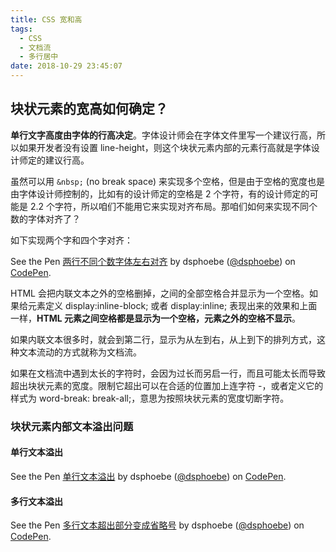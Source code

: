 ```yaml
---
title: CSS 宽和高
tags:
  - CSS
  - 文档流
  - 多行居中
date: 2018-10-29 23:45:07
---
```


## 块状元素的宽高如何确定？

**单行文字高度由字体的行高决定**。字体设计师会在字体文件里写一个建议行高，所以如果开发者没有设置 line-height，则这个块状元素内部的元素行高就是字体设计师定的建议行高。

虽然可以用 `&nbsp;` (no break space) 来实现多个空格，但是由于空格的宽度也是由字体设计师控制的，比如有的设计师定的空格是 2 个字符，有的设计师定的可能是 2.2 个字符，所以咱们不能用它来实现对齐布局。那咱们如何来实现不同个数的字体对齐了？

如下实现两个字和四个字对齐：

<p data-height="265" data-theme-id="dark" data-slug-hash="zmQqxm" data-default-tab="css,result" data-user="dsphoebe" data-pen-title="两行不同个数字体左右对齐" class="codepen">See the Pen <a href="https://codepen.io/dsphoebe/pen/zmQqxm/">两行不同个数字体左右对齐</a> by dsphoebe (<a href="https://codepen.io/dsphoebe">@dsphoebe</a>) on <a href="https://codepen.io">CodePen</a>.</p>
<script async src="https://static.codepen.io/assets/embed/ei.js"></script>

HTML 会把内联文本之外的空格删掉，之间的全部空格合并显示为一个空格。如果给元素定义 display:inline-block; 或者 display:inline; 表现出来的效果和上面一样，**HTML 元素之间空格都是显示为一个空格，元素之外的空格不显示**。

如果内联文本很多时，就会到第二行，显示为从左到右，从上到下的排列方式，这种文本流动的方式就称为文档流。

如果在文档流中遇到太长的字符时，会因为过长而另启一行，而且可能太长而导致超出块状元素的宽度。限制它超出可以在合适的位置加上连字符 -，或者定义它的样式为 word-break: break-all;，意思为按照块状元素的宽度切断字符。

### 块状元素内部文本溢出问题

#### 单行文本溢出

<p data-height="265" data-theme-id="dark" data-slug-hash="MPdyVP" data-default-tab="css,result" data-user="dsphoebe" data-pen-title="单行文本溢出" class="codepen">See the Pen <a href="https://codepen.io/dsphoebe/pen/MPdyVP/">单行文本溢出</a> by dsphoebe (<a href="https://codepen.io/dsphoebe">@dsphoebe</a>) on <a href="https://codepen.io">CodePen</a>.</p>
<script async src="https://static.codepen.io/assets/embed/ei.js"></script>

#### 多行文本溢出

<p data-height="265" data-theme-id="dark" data-slug-hash="EdzKoz" data-default-tab="css,result" data-user="dsphoebe" data-pen-title="多行文本超出部分变成省略号" class="codepen">See the Pen <a href="https://codepen.io/dsphoebe/pen/EdzKoz/">多行文本超出部分变成省略号</a> by dsphoebe (<a href="https://codepen.io/dsphoebe">@dsphoebe</a>) on <a href="https://codepen.io">CodePen</a>.</p>
<script async src="https://static.codepen.io/assets/embed/ei.js"></script>
